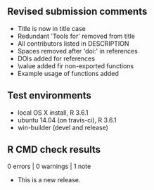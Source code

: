 ## Revised submission comments
* Title is now in title case
* Redundant 'Tools for' removed from title
* All contributors listed in DESCRIPTION
* Spaces removed after 'doi:' in references
* DOIs added for references
* \value added fir non-exported functions
* Example usage of functions added

## Test environments
* local OS X install, R 3.6.1
* ubuntu 14.04 (on travis-ci), R 3.6.1
* win-builder (devel and release)

## R CMD check results

0 errors | 0 warnings | 1 note

* This is a new release.
